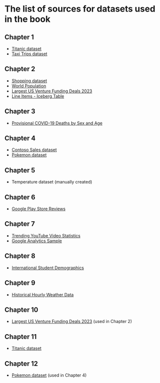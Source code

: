 # The list of sources for datasets used in the book
## Chapter 1
- [Titanic dataset](https://www.kaggle.com/datasets/yasserh/titanic-dataset/)
- [Taxi Trips dataset](https://catalog.data.gov/dataset/taxi-trips)

## Chapter 2 
- [Shopping dataset](https://www.kaggle.com/datasets/mehmettahiraslan/customer-shopping-dataset)
- [World Population](https://www.kaggle.com/datasets/rajkumarpandey02/2023-world-population-by-country?select=countries-table.json)
- [Largest US Venture Funding Deals 2023](https://www.kaggle.com/datasets/adnananam/largest-us-venture-funding-deals-of-2023)
- [Line Items - Iceberg Table](https://github.com/duckdb/duckdb_iceberg/tree/main/data/iceberg/lineitem_iceberg)

## Chapter 3
- [Provisional COVID-19 Deaths by Sex and Age](https://data.cdc.gov/NCHS/Provisional-COVID-19-Deaths-by-Sex-and-Age/9bhg-hcku)

## Chapter 4
- [Contoso Sales dataset](https://github.com/sql-bi/Contoso-Data-Generator/releases)
- [Pokemon dataset](https://gist.githubusercontent.com/ritchie46/cac6b337ea52281aa23c049250a4ff03/raw/89a957ff3919d90e6ef2d34235e6bf22304f3366/pokemon.csv)

## Chapter 5
- Temperature dataset (manually created)

## Chapter 6
- [Google Play Store Reviews](https://www.kaggle.com/datasets/prakharrathi25/google-play-store-reviews)

## Chapter 7
- [Trending YouTube Video Statistics](https://www.kaggle.com/datasets/datasnaek/youtube-new)
- [Google Analytics Sample](https://console.cloud.google.com/marketplace/product/obfuscated-ga360-data/obfuscated-ga360-data?project=sandbox-366819)

## Chapter 8
- [International Student Demographics](https://www.kaggle.com/datasets/webdevbadger/international-student-demographics)

## Chapter 9
- [Historical Hourly Weather Data](https://www.kaggle.com/datasets/selfishgene/historical-hourly-weather-data/)

## Chapter 10
- [Largest US Venture Funding Deals 2023](https://www.kaggle.com/datasets/adnananam/largest-us-venture-funding-deals-of-2023) (used in Chapter 2)

## Chapter 11
- [Titanic dataset](https://www.kaggle.com/datasets/yasserh/titanic-dataset/)

## Chapter 12
- [Pokemon dataset](https://gist.githubusercontent.com/ritchie46/cac6b337ea52281aa23c049250a4ff03/raw/89a957ff3919d90e6ef2d34235e6bf22304f3366/pokemon.csv) (used in Chapter 4)